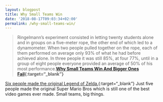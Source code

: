 ```yaml
---
layout: blogpost
title: Why Small Teams Win
date: '2018-08-17T09:03:34+02:00'
permalink: /why-small-teams-win/
---
```

>Ringelmann’s experiment consisted in letting twenty students alone and in groups on a five-meter rope, the other end of which led to a dynamometer. When two people pulled together on the rope, each of them performed on average only 93% of what he had before achieved alone. In three people it was still 85%, at four 77%, until in a group of eight people everyone provided an average of 50% of his most performance.**[Why Small Teams Win And Bigger Ones Fail](https://medium.com/@eugenesanu/why-small-teams-win-and-bigger-ones-fail-304cb9e43a42){:target=“_blank”}**

[Six people made the original Legend of Zelda.](https://twitter.com/jterleski/status/689715979371225088?s=21){:target=“_blank”} Just five people made the original Super Mario Bros which is still one of the best video games ever made. Small teams, big things. 
